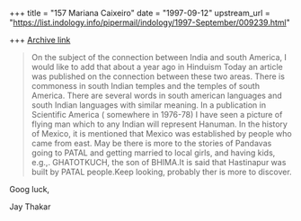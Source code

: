 +++
title = "157 Mariana Caixeiro"
date = "1997-09-12"
upstream_url = "https://list.indology.info/pipermail/indology/1997-September/009239.html"

+++
[Archive link](https://list.indology.info/pipermail/indology/1997-September/009239.html)

 >On the subject of the connection between India and south America,  I
would like to add that about a year ago in Hinduism Today an article was
published on the connection between these two areas. There is commoness in
south Indian temples and the temples of south America. There are several
words in south american languages and south Indian languages with similar
meaning. In a publication in Scientific America ( somewhere in 1976-78) I
have seen a picture of flying man which to any Indian will represent
Hanuman. In the history of Mexico, it is mentioned that Mexico was
established by people who came from east. May be there is more to the
stories of Pandavas going to PATAL and getting married to local girls, and
having kids, e.g.,. GHATOTKUCH, the son of BHIMA.It is said that Hastinapur
was built by PATAL people.Keep looking, probably ther is more to discover.

Goog luck,

Jay Thakar



